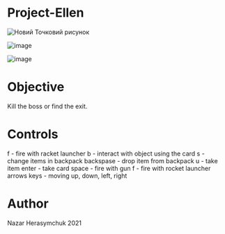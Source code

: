 # Project-Ellen
![Новий Точковий рисунок](https://github.com/athe-cpu/Project-Ellen/assets/83352578/c7b9fd8c-8284-4836-945c-a23e4e010a14)

![image](https://github.com/athe-cpu/Project-Ellen/assets/83352578/9e6ad506-3a61-435b-ac99-f77ff0f46a90)

![image](https://github.com/athe-cpu/Project-Ellen/assets/83352578/b2793010-63a8-4eab-8706-a4dbd959a311)


# Objective
Kill the boss or find the exit.

# Controls
f - fire with racket launcher
b - interact with object using the card
s - change items in backpack
backspase - drop item from backpack
u - take item
enter - take card
space - fire with gun
f - fire with rocket launcher
arrows keys - moving up, down, left, right

# Author
Nazar Herasymchuk 2021



